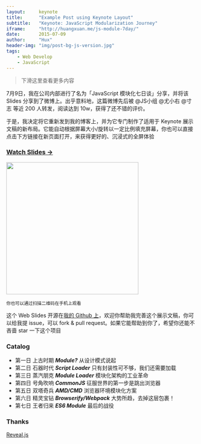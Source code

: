```yaml
---
layout:     keynote
title:      "Example Post using Keynote Layout"
subtitle:   "Keynote: JavaScript Modularization Journey"
iframe:     "http://huangxuan.me/js-module-7day/"
date:       2015-07-09
author:     "Hux"
header-img: "img/post-bg-js-version.jpg"
tags:
    - Web Develop
    - JavaScript
---
```



> 下滑这里查看更多内容

7月9日，我在公司内部进行了名为「JavaScript 模块化七日谈」分享，并将该 Slides 分享到了微博上。出乎意料地，这篇微博先后被 @JS小组 @尤小右 @寸志 等近 200 人转发，阅读达到 10w，获得了还不错的评价。

于是，我决定将它重新发到我的博客上，并为它专门制作了适用于 Keynote 展示文稿的新布局。它能自动根据屏幕大小/旋转以一定比例填充屏幕，你也可以直接点击下方链接在新页面打开，来获得更好的、沉浸式的全屏体验


### [Watch Slides →](http://huangxuan.me/js-module-7day)

<img src="http://huangxuan.me/js-module-7day/attach/qrcode.png" width="350" height="350"/>

<small class="img-hint">你也可以通过扫描二维码在手机上观看</small>


这个 Web Slides 开源在[我的 Github 上](https://github.com/Huxpro/js-module-7day)，欢迎你帮助我完善这个展示文稿，你可以给我提 issue，可以 fork & pull request。如果它能帮助到你了，希望你还能不吝啬 star 一下这个项目


### Catalog

- 第一日 上古时期 ***Module?*** 从设计模式说起
- 第二日 石器时代 ***Script Loader*** 只有封装性可不够，我们还需要加载
- 第三日 蒸汽朋克 ***Module Loader*** 模块化架构的工业革命
- 第四日 号角吹响 ***CommonJS*** 征服世界的第一步是跳出浏览器
- 第五日 双塔奇兵 ***AMD/CMD*** 浏览器环境模块化方案
- 第六日 精灵宝钻 ***Browserify/Webpack*** 大势所趋，去掉这层包裹！
- 第七日 王者归来 ***ES6 Module*** 最后的战役

### Thanks

[Reveal.js](http://lab.hakim.se/reveal-js)

